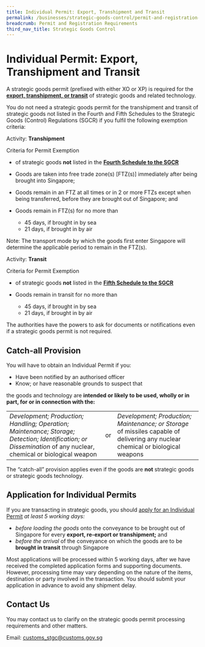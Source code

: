 ```yaml
---
title: Individual Permit: Export, Transhipment and Transit
permalink: /businesses/strategic-goods-control/permit-and-registration-requirements/individual-permit-export-transhipment-and-transit
breadcrumb: Permit and Registration Requirements
third_nav_title: Strategic Goods Control
---
```


# Individual Permit: Export, Transhipment and Transit

A strategic goods permit (prefixed with either XO or XP) is required for the  **[export, transhipment, or transit](https://www.customs.gov.sg/businesses/strategic-goods-control/overview/scope-of-control)** of strategic goods and related technology.

You do not need a strategic goods permit for the transhipment and transit of strategic goods not listed in the Fourth and Fifth Schedules to the Strategic Goods (Control) Regulations (SGCR) if you fulfil the following exemption criteria:


Activity: **Transhipment**

Criteria for Permit Exemption
-   of strategic goods  **not**  listed in the  [**Fourth Schedule to the SGCR**](https://sso.agc.gov.sg/SL/300-RG1?DocDate=20180904#Sc4-XX-Sc4-)

-   Goods are taken into free trade zone(s) [FTZ(s)] immediately after being brought into Singapore;
-   Goods remain in an FTZ at all times or in 2 or more FTZs except when being transferred, before they are brought out of Singapore; and
-   Goods remain in FTZ(s) for no more than
    -   45 days, if brought in by sea
    -   21 days, if brought in by air

Note: The transport mode by which the goods first enter Singapore will determine the applicable period to remain in the FTZ(s).

Activity: **Transit**

Criteria for Permit Exemption
-   of strategic goods  **not**  listed in the  [**Fifth Schedule to the SGCR**](https://sso.agc.gov.sg/SL/300-RG1?DocDate=20180904#Sc5-)

-   Goods remain in transit for no more than
    -   45 days, if brought in by sea
    -   21 days, if brought in by air

The authorities have the powers to ask for documents or notifications even if a strategic goods permit is not required.

## Catch-all Provision

You will have to obtain an Individual Permit if you:

-   Have been notified by an authorised officer
-   Know; or have reasonable grounds to suspect that

the goods and technology are  **intended or likely to be used, wholly or in part, for or in connection with the:**

| | | |
|---|---|---|
| *Development; Production; Handling; Operation; Maintenance; Storage; Detection; Identification; or  Dissemination* of any nuclear, chemical or biological weapon  | or | *Development; Production; Maintenance; or Storage* of missiles capable of delivering any nuclear chemical or biological weapons | 

The “catch-all” provision applies even if the goods are  **not**  strategic goods or strategic goods technology.

## Application for Individual Permits

If you are transacting in strategic goods, you should  [apply for an Individual Permit](https://www.customs.gov.sg/-/media/cus/files/business/strategic-goods-control/tn4-1proceduresforstspermits.pdf?la=en&hash=0E4E92A6B986580AB1E7E2884EDB217EA68E9494)  _at least 5 working days:_

-   _before loading the goods_  onto the conveyance to be brought out of Singapore for every  **export, re-export or transhipment;**  and
-   _before the arrival_ of  the conveyance on which the goods are to be  **brought in transit**  through Singapore

Most applications will be processed within 5 working days, after we have received the completed application forms and supporting documents. However, processing time may vary depending on the nature of the items, destination or party involved in the transaction. You should submit your application in advance to avoid any shipment delay.

## Contact Us

You may contact us to clarify on the strategic goods permit processing requirements and other matters.

Email:  [customs_stgc@customs.gov.sg](mailto:customs_stgc@customs.gov.sg)
